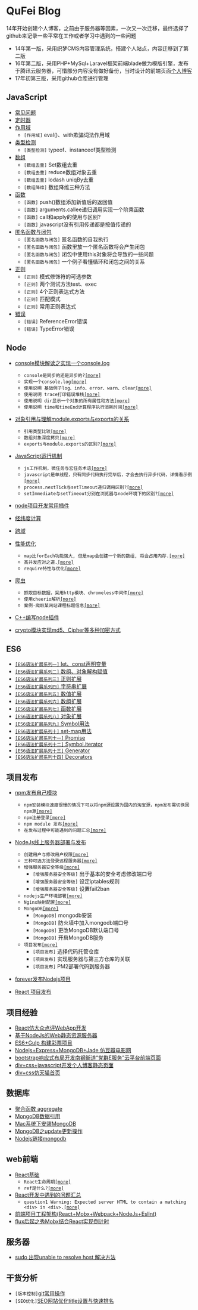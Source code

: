 # QuFei Blog

14年开始创建个人博客，之前由于服务器等因素，一次又一次迁移，最终选择了github来记录一些平常在工作或者学习中遇到的一些问题

* 14年第一版，采用织梦CMS内容管理系统，搭建个人站点，内容迁移到了第二版
* 16年第二版，采用PHP+MySql+Laravel框架前端blade做为模版引擎，发布于腾讯云服务器，可惜部分内容没有做好备份，当时设计的前端页面[个人博客](https://q-angelo.github.io/qublog/)
* 17年初第三版，采用github仓库进行管理

## JavaScript 

  - [常见问题](/javascript/base.md#常见问题)
  - [定时器](/javascript/base.md#定时器)
  - [作用域](/javascript/base.md#作用域)
      - `[作用域]` eval()、with欺骗词法作用域
  - [类型检测](/javascript/base.md#类型检测)
      - `[类型检测]` typeof、instanceof类型检测
  - [数组](/javascript/base.md#数组)
      - `[数组去重]` Set数组去重
      - `[数组去重]` reduce数组对象去重
      - `[数组去重]` lodash uniqBy去重
      - `[数组降维]` 数组降维三种方法
  - [函数](/javascript/base.md#函数)
      - `[函数]` push()数组添加新值后的返回值
      - `[函数]` arguments.callee递归调用实现一个阶乘函数
      - `[函数]` call和apply的使用与区别?
      - `[函数]` javascript没有引用传递都是按值传递的
  - [匿名函数与闭包](/javascript/base.md#匿名函数与闭包)
      - `[匿名函数与闭包]` 匿名函数的自我执行
      - `[匿名函数与闭包]` 函数里放一个匿名函数将会产生闭包
      - `[匿名函数与闭包]` 闭包中使用this对象将会导致的一些问题
      - `[匿名函数与闭包]` 一个例子看懂循环和闭包之间的关系
  - [正则](/javascript/base.md#正则)
      - `[正则]` 模式修饰符的可选参数
      - `[正则]` 两个测试方法test、exec
      - `[正则]` 4个正则表达式方法
      - `[正则]` 匹配模式
      - `[正则]` 常用正则表达式
  - [错误](/javascript/base.md#错误)
      - `[错误]` ReferenceError错误
      - `[错误]` TypeError错误

## Node

* [console模块解读之实现一个console.log](/node/console.md)
  - `console是同步的还是异步的?`[`[more]`](/node/console.md#console是同步的还是异步的?)
  - `实现一个console.log`[`[more]`](/node/console.md#实现一个console.log)
  - `使用说明 基础例子log、info、error、warn、clear`[`[more]`](/node/console.md#使用说明)
  - `使用说明 trace打印错误堆栈`[`[more]`](/node/console.md#trace打印错误堆栈)
  - `使用说明 dir显示一个对象的所有属性和方法`[`[more]`](/node/console.md#dir显示一个对象的所有属性和方法)
  - `使用说明 time和timeEnd计算程序执行消耗时间`[`[more]`](/node/console.md#time和timeEnd计算程序执行消耗时间)
  
* [对象引用与理解module.exports与exports的关系](/node/object_reference.md)
  - `引用类型比较`[`[more]`](/node/object_reference.md#引用类型比较)
  - `数组对象深度拷贝`[`[more]`](/node/object_reference.md#数组对象深度拷贝)
  - `exports与module.exports的区别?`[`[more]`](/node/object_reference.md#exports与module.exports的区别)

* [JavaScript运行机制](/node/operational_mechanism.md)
  - `js工作机制，微任务与宏任务术语`[`[more]`](/node/operational_mechanism.md#js工作机制)
  - `javascript是单线程，只有同步代码执行完毕后，才会去执行异步代码，详情看示例`[`[more]`](/node/operational_mechanism.md#例2)
  - `process.nextTick与setTimeout递归调用区别?`[`[more]`](/node/operational_mechanism.md#process.nextTick与setTimeout递归调用区别)
  - `setImmediate与setTimeout分别在浏览器与node环境下的区别?`[`[more]`](/node/operational_mechanism.md#setImmediate与setTimeout)

* [node项目开发常用插件](/node/plugins.md)
* [经纬度计算](/node/distance.md)
* [跨域](/node/cors.md)
* [性能优化](/node/performance_optimization.md)
  - `map比forEach功能强大, 但是map会创建一个新的数组, 将会占用内存.`[`[more]`](/node/performance_optimization.md#map与forEach)
  - `高并发应对之道.`[`[more]`](/node/performance_optimization.md#高并发应对之道)
  - `require特性与优化`[`[more]`](/node/performance_optimization.md#require特性与优化)

* [爬虫](/node/creeper.md)
  - `抓取目标数据，采用http模块、chromeless中间件`[`[more]`](/node/creeper.md#抓取目标数据)
  - `使用cheerio解析`[`[more]`](/node/creeper.md#使用cheerio解析)
  - `案例-爬取某网站课程标题信息`[`[more]`](/node/creeper.md#案例-爬取某网站课程标题信息)

* [C++编写node插件](/node/c_addons.md)

* [crypto模块实现md5、Cipher等多种加密方式](/node/crypto.md)

## ES6
* [`[ES6语法扩展系列一]` let、const声明变量](/ES6/1-let%20const.md)
* [`[ES6语法扩展系列二]` 数组、对象解构赋值](/ES6/2-解构赋值.md) 
* [`[ES6语法扩展系列三]` 正则扩展](/ES6/3-%E6%AD%A3%E5%88%99%E6%89%A9%E5%B1%95.md)
* [`[ES6语法扩展系列四]` 字符串扩展](/ES6/4-%E5%AD%97%E7%AC%A6%E4%B8%B2%E6%89%A9%E5%B1%95.md) 
* [`[ES6语法扩展系列五]` 数值扩展](/ES6/5-%E6%95%B0%E5%80%BC%E6%89%A9%E5%B1%95.md) 
* [`[ES6语法扩展系列六]` 数组扩展](/ES6/6-%E6%95%B0%E7%BB%84%E6%89%A9%E5%B1%95.md)  
* [`[ES6语法扩展系列七]` 函数扩展](/ES6/7-%E5%87%BD%E6%95%B0%E6%89%A9%E5%B1%95.md) 
* [`[ES6语法扩展系列八]` 对象扩展](/ES6/8-%E5%AF%B9%E8%B1%A1%E6%89%A9%E5%B1%95.md) 
* [`[ES6语法扩展系列九]` Symbol用法](/ES6/9-Symbol%E7%94%A8%E6%B3%95.md) 
* [`[ES6语法扩展系列十]` set-map用法](/ES6/10-set-map%E7%94%A8%E6%B3%95.md) 
* [`[ES6语法扩展系列十一]` Promise](/ES6/13-Promise.md) 
* [`[ES6语法扩展系列十二]` Symbol.iterator](/ES6/14-Iterator.md) 
* [`[ES6语法扩展系列十三]` Generator](/ES6/15-Generator.md) 
* [`[ES6语法扩展系列十四]` Decorators](/ES6/16-Decorators.md)

## 项目发布

* [npm发布自己模块](/release/npm_deploy.md)
    - `npm安装模块速度很慢的情况下可以将npm源设置为国内的淘宝源，npm发布需切换回npm源`[`[more]`](/release/npm_deploy.md#npm源设置)
    - `npm注册登录`[`[more]`](/release/npm_deploy.md#npm注册登录)
    - `npm module 发布`[`[more]`](/release/npm_deploy.md#npm-module-发布)
    - `在发布过程中可能遇到的问题汇总`[`[more]`](/release/npm_deploy.md#可能遇到的问题)

* [NodeJs线上服务器部署与发布](/release/nodejs_deploy.md)
    - `创建用户与修改用户权限`[`[more]`](/release/nodejs_deploy.md#创建用户)
    - `三种可选方法登录远程服务器`[`[more]`](/release/nodejs_deploy.md#登录远程服务器)
    - `增强服务器安全等级`[`[more]`](/release/nodejs_deploy.md#增强服务器安全等级)
        - `[增强服务器安全等级]` 出于基本的安全考虑修改端口号
        - `[增强服务器安全等级]` 设定iptables规则
        - `[增强服务器安全等级]` 设置fail2ban
    - `nodejs生产环境部署`[`[more]`](/release/nodejs_deploy.md#nodejs生产环境部署)
    - `Nginx映射配置`[`[more]`](/release/nodejs_deploy.md#Nginx映射)
    - `MongoDB`[`[more]`](/release/nodejs_deploy.md#mongodb)
        - `[MongoDB]` mongodb安装
        - `[MongoDB]` 防火墙中加入mongodb端口号
        - `[MongoDB]` 更改MongoDB默认端口号
        - `[MongoDB]` 开启MongoDB服务
    - `项目发布`[`[more]`](/release/nodejs_deploy.md#项目发布)
        - `[项目发布]` 选择代码托管仓库
        - `[项目发布]` 实现服务器与第三方仓库的关联
        - `[项目发布]` PM2部署代码到服务器

* [forever发布Nodejs项目](/release/forever_deploy_nodejs.md)

* [React 项目发布](/release/react_deploy.md)

## 项目经验

* [React仿大众点评WebApp开发](https://github.com/Q-Angelo/React-Dianping)
* [基于NodeJs的Web静态资源服务器](https://github.com/Q-Angelo/wsrs)
* [ES6+Gulp 构建彩票项目](https://github.com/Q-Angelo/Gulp-Init-ES6)
* [Nodejs+Express+MongoDB+Jade 仿豆瓣电影网](https://github.com/Q-Angelo/Movies)
* [bootstrap响应式布局开发南钢街道“党群E服务”云平台前端页面](https://q-angelo.github.io/partyMember/)
* [div+css+javascript开发个人博客静态页面](https://q-angelo.github.io/qublog/)
* [div+css仿天猫首页](https://q-angelo.github.io/tm/)

## 数据库

* [聚合函数 aggregate](/database/mongo_Aggregate.md)
* [MongoDB数据引用](/database/mongo_dbref.md)
* [Mac系统下安装MongoDB](/database/mongo_install.md)
* [MongoDB之update更新操作](/database/mongo_update.md)
* [Nodejs链接mongodb](/database/mongo_nodejs_link.md)

## web前端

* [React基础](/web-front-end/react_base.md)
    - `React生命周期`[`[more]`](/web-front-end/react_base.md#React生命周期)
    - `ref是什么?`[`[more]`](/web-front-end/react_base.md#ref是什么?)
* [React开发中遇到的问题汇总](/web-front-end/react_question.md)
    - `question1 Warning: Expected server HTML to contain a matching <div> in <div>.`[`[more]`](/web-front-end/react_question.md#question1)
* [前端项目工程架构(React+Mobx+Webpack+NodeJs+Eslint)](https://github.com/Q-Angelo/web_front_end_frame)
* [flux后起之秀Mobx结合React实现倒计时](/web-front-end/mobx_count_down.md)

## 服务器

* [sudo 出现unable to resolve host 解决方法](/doc/linux_unable_to_host.md)

## 干货分析

* `[版本控制]`[git常用操作](/doc/git.md)
* `[SEO优化]`[SEO网站优化title设置与快速排名](/doc/seo.md)